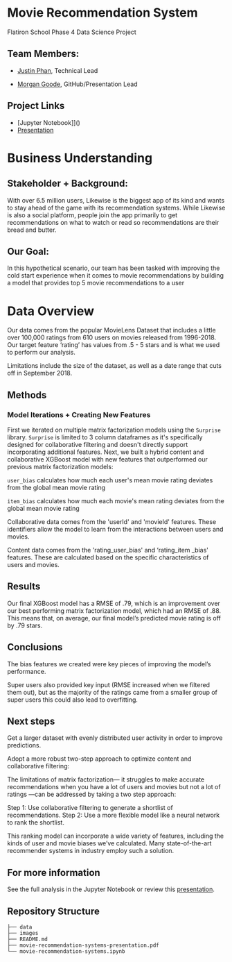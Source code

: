 # **Movie Recommendation System**
Flatiron School Phase 4 Data Science Project

## Team Members:

*  [Justin Phan](), Technical Lead

*  [Morgan Goode](https://www.linkedin.com/in/morgangoode/), GitHub/Presentation Lead

## Project Links

*   [Jupyter Notebook]]() 
*   [Presentation]()


# Business Understanding

## Stakeholder + Background:
With over 6.5 million users, Likewise is the biggest app of its kind and wants to stay ahead of the game with its recommendation systems. While Likewise is also a social platform, people join the app primarily to get recommendations on what to watch or read so recommendations are their bread and butter. 

## Our Goal:
In this hypothetical scenario, our team has been tasked with improving the cold start experience when it comes to movie recommendations by building a model that provides top 5 movie recommendations to a user

# Data Overview
Our data comes from the popular MovieLens Dataset that includes a little over 100,000 ratings from 610 users on movies released from 1996-2018. Our target feature ‘rating’ has values from .5 - 5 stars and is what we used to perform our analysis. 

Limitations include the size of the dataset, as well as a date range that cuts off in September 2018.

## Methods

### Model Iterations + Creating New Features 
First we iterated on multiple matrix factorization models using the `Surprise` library. `Surprise`    is limited to 3 column dataframes as it's specifically designed for collaborative filtering and doesn't directly support incorporating additional features. Next, we built a hybrid content and collaborative XGBoost model with new features that outperformed our previous matrix factorization models:

`user_bias` calculates how much each user's mean movie rating  deviates from the global mean movie rating 

`item_bias` calculates how much each movie's mean rating deviates from the global mean movie rating

Collaborative data comes from the 'userId' and 'movieId' features. These identifiers allow the model to learn from the interactions between users and movies. 

Content data comes from the 'rating_user_bias' and ‘rating_item _bias' features. These are calculated based on the specific characteristics of users and movies.

## Results

Our final XGBoost model has a RMSE of .79, which is an improvement over our best performing matrix factorization model, which had an RMSE of .88. This means that, on average, our final model’s predicted movie rating is off by .79 stars.

## Conclusions
The bias features we created were key pieces of improving the model’s performance.

Super users also provided key input (RMSE increased when we filtered them out), but as the majority of the ratings came from a smaller group of super users this could also lead to overfitting. 


## Next steps

Get a larger dataset with evenly distributed user activity in order to improve predictions.

Adopt a more robust two-step approach to optimize content and collaborative filtering:

The limitations of matrix factorization— it struggles to make accurate recommendations when you have a lot of users and movies but not a lot of ratings —can be addressed by taking a two step approach:

Step 1:  Use collaborative filtering to generate a shortlist of recommendations. 
Step 2:  Use a more flexible model like a neural network to rank the shortlist. 

This ranking model can incorporate a wide variety of features, including the kinds of user and movie biases we’ve calculated. Many state-of-the-art recommender systems in industry employ such a solution.

## For more information
See the full analysis in the Jupyter Notebook or review this  [presentation](https://github.com/morgangoode/movie-recommendation-systems/blob/morgan/movie-recommendation-systems-presentation.pdf).

## Repository Structure

```
├── data
├── images
├── README.md
├── movie-recommendation-systems-presentation.pdf
└── movie-recommendation-systems.ipynb
```

